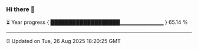### Hi there 👋

⏳ Year progress { ███████████████████▁▁▁▁▁▁▁▁▁▁▁ } 65.14 %

---

⏰ Updated on Tue, 26 Aug 2025 18:20:25 GMT

